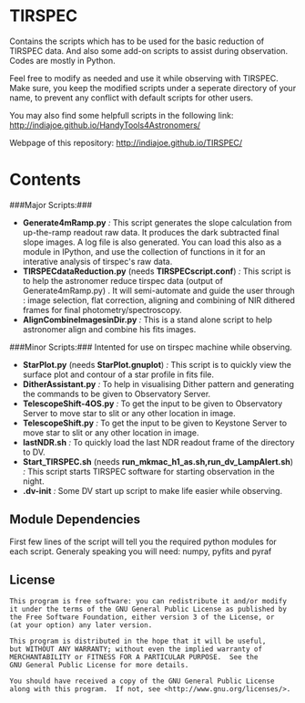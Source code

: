 TIRSPEC
=================

Contains the scripts which has to be used for the basic reduction of TIRSPEC data.
And also some add-on scripts to assist during observation.
Codes are mostly in Python.

Feel free to modify as needed and use it while observing with TIRSPEC.
Make sure, you keep the modified scripts under a seperate directory of your name, 
to prevent any conflict with default scripts for other users.

You may also find some helpfull scripts in the following link: http://indiajoe.github.io/HandyTools4Astronomers/

Webpage of this repository: http://indiajoe.github.io/TIRSPEC/

Contents
================
###Major Scripts:###
*    **Generate4mRamp.py**  *:* This script generates the slope calculation from up-the-ramp readout raw data. It produces the dark subtracted final slope images. A log file is also generated. You can load this also as a module in IPython, and use the collection of functions in it for an interative analysis of tirspec's raw data.
*    **TIRSPECdataReduction.py** (needs **TIRSPECscript.conf**) *:* This script is to help the astronomer reduce tirspec data (output of Generate4mRamp.py) . It will semi-automate and guide the user through : image selection, flat correction, aligning and combining of NIR dithered frames for final photometry/spectroscopy.
*    **AlignCombineImagesinDir.py** *:* This is a stand alone script to help astronomer align and combine his fits images.

###Minor Scripts:### 
Intented for use on tirspec machine while observing.
*    **StarPlot.py** (needs **StarPlot.gnuplot**) *:* This script is to quickly view the surface plot and contour of a star profile in fits file. 
*    **DitherAssistant.py** *:* To help in visualising Dither pattern and generating the commands to be given to Observatory Server.
*    **TelescopeShift-4OS.py** *:* To get the input to be given to Observatory Server to move star to slit or any other location in image.
*    **TelescopeShift.py** *:* To get the input to be given to Keystone Server to move star to slit or any other location in image.
*    **lastNDR.sh** *:* To quickly load the last NDR readout frame of the directory to DV.
*    **Start_TIRSPEC.sh** (needs **run_mkmac_h1_as.sh,run_dv_LampAlert.sh**) *:* This script starts TIRSPEC software for starting observation in the night.
*    **.dv-init** *:* Some DV start up script to make life easier while observing.
      
Module Dependencies
-------------------
First few lines of the script will tell you the required python modules for each script.
Generaly speaking you will need: numpy, pyfits and pyraf
      

License
---------

    This program is free software: you can redistribute it and/or modify
    it under the terms of the GNU General Public License as published by
    the Free Software Foundation, either version 3 of the License, or
    (at your option) any later version.

    This program is distributed in the hope that it will be useful,
    but WITHOUT ANY WARRANTY; without even the implied warranty of
    MERCHANTABILITY or FITNESS FOR A PARTICULAR PURPOSE.  See the
    GNU General Public License for more details.

    You should have received a copy of the GNU General Public License
    along with this program.  If not, see <http://www.gnu.org/licenses/>.